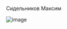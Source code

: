 Сидельников Максим

![image](https://github.com/user-attachments/assets/9e08d5fe-41b7-42bd-8b4e-daee9228b721)
